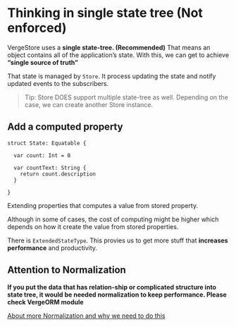 # Thinking in single state tree (Not enforced)

VergeStore uses a **single state-tree. (Recommended)** That means an object contains all of the application’s state. With this, we can get to achieve **“single source of truth”**

That state is managed by ``Store``. It process updating the state and notify updated events to the subscribers.

> Tip: Store DOES support multiple state-tree as well. Depending on the case, we can create another Store instance.

## Add a computed property

```
struct State: Equatable {

  var count: Int = 0

  var countText: String {
    return count.description
  }

}
```

Extending properties that computes a value from stored property.

Although in some of cases, the cost of computing might be higher which depends on how it create the value from stored properties.

There is ``ExtendedStateType``.
This provies us to get more stuff that **increases performance** and productivity.

## Attention to Normalization

**If you put the data that has relation-ship or complicated structure into state tree, it would be needed normalization to keep performance. Please check VergeORM module**

[About more Normalization and why we need to do this](https://redux.js.org/recipes/structuring-reducers/normalizing-state-shape/)
